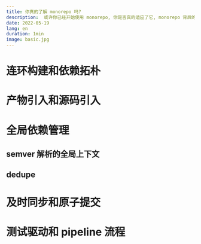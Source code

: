 ```yaml
---
title: 你真的了解 monorepo 吗?
description:  或许你已经开始使用 monorepo, 你是否真的适应了它, monorepo 背后的故事
date: 2022-05-19
lang: en
duration: 1min
image: basic.jpg
---
```


# 连环构建和依赖拓朴

# 产物引入和源码引入

# 全局依赖管理

## semver 解析的全局上下文

## dedupe

# 及时同步和原子提交

# 测试驱动和 pipeline 流程
